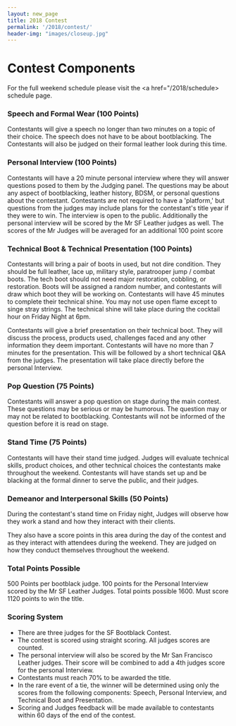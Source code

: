 ```yaml
---
layout: new_page
title: 2018 Contest
permalink: '/2018/contest/'
header-img: "images/closeup.jpg"
---
```


# Contest Components

For the full weekend schedule please visit the <a href="/2018/schedule> schedule
page</a>.

### Speech and Formal Wear (100 Points)

Contestants will give a speech no longer than two minutes on a topic of their
choice. The speech does not have to be about bootblacking. The Contestants will
also be judged on their formal leather look during this time.

### Personal Interview (100 Points)

Contestants will have a 20 minute personal interview where they will answer
questions posed to them by the Judging panel. The questions may be about any
aspect of bootblacking, leather history, BDSM, or personal questions about the
contestant. Contestants are not required to have a 'platform,' but questions
from the judges may include plans for the contestant's title year if they were
to win. The interview is open to the public. Additionally the personal interview
will be scored by the Mr SF Leather judges as well. The scores of the Mr Judges
will be averaged for an additional 100 point score

### Technical Boot & Technical Presentation (100 Points)

Contestants will bring a pair of boots in used, but not dire condition. They
should be full leather, lace up, military style, paratrooper jump / combat
boots. The tech boot should not need major restoration, cobbling, or
restoration. Boots will be assigned a random number, and contestants will draw
which boot they will be working on. Contestants will have 45 minutes to complete
their technical shine. You may not use open flame except to singe stray strings.
The technical shine will take place during the cocktail hour on Friday Night at
6pm.

Contestants will give a brief presentation on their technical boot. They will
discuss the process, products used, challenges faced and any other information
they deem important. Contestants will have no more than 7 minutes for the
presentation. This will be followed by a short technical Q&A from the judges.
The presentation will take place directly before the personal Interview.

### Pop Question (75 Points)

Contestants will answer a pop question on stage during the main contest. These
questions may be serious or may be humorous. The question may or may not be
related to bootblacking. Contestants will not be informed of the question before
it is read on stage.

### Stand Time (75 Points)

Contestants will have their stand time judged. Judges will evaluate technical
skills, product choices, and other technical choices the contestants make
throughout the weekend. Contestants will have stands set up and be blacking at
the formal dinner to serve the public, and their judges.

### Demeanor and Interpersonal Skills (50 Points)

During the contestant's stand time on Friday night, Judges will observe how they
work a stand and how they interact with their clients.

They also have a score points in this area during the day of the contest and as
they interact with attendees during the weekend. They are judged on how they
conduct themselves throughout the weekend.

### Total Points Possible

500 Points per bootblack judge. 100 points for the Personal Interview scored by
the Mr SF Leather Judges. Total points possible 1600. Must score 1120 points to
win the title.

### Scoring System

* There are three judges for the SF Bootblack Contest.
* The contest is scored using straight scoring. All judges scores are counted.
* The personal interview will also be scored by the Mr San Francisco Leather
  judges. Their score will be combined to add a 4th judges score for the
  personal Interview.
* Contestants must reach 70% to be awarded the title.
* In the rare event of a tie, the winner will be determined using only the
  scores from the following components: Speech, Personal Interview, and
  Technical Boot and Presentation.
* Scoring and Judges feedback will be made available to contestants within 60
  days of the end of the contest.
